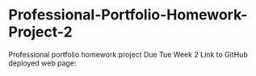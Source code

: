 # Professional-Portfolio-Homework-Project-2
 Professional portfolio homework project Due Tue Week 2
 Link to GitHub deployed web page:

